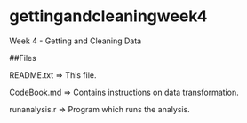 # gettingandcleaningweek4
Week 4 - Getting and Cleaning Data

##Files

README.txt 	=> This file.

CodeBook.md 	=> Contains instructions on data transformation.

runanalysis.r 	=> Program which runs the analysis.
